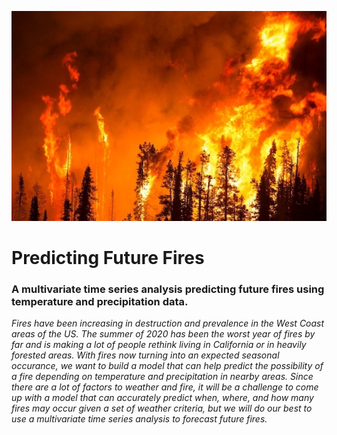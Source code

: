 ![cover_photo](./README_files/wildfire.jpg)

# Predicting Future Fires 
### A multivariate time series analysis predicting future fires using temperature and precipitation data. 

*Fires have been increasing in destruction and prevalence in the West Coast areas of the US. The summer of 2020 has been the worst year of fires by far and is making a lot of people rethink living in California or in heavily forested areas. With fires now turning into an expected seasonal occurance, we want to build a model that can help predict the possibility of a fire depending on temperature and precipitation in nearby areas. Since there are a lot of factors to weather and fire, it will be a challenge to come up with a model that can accurately predict when, where, and how many fires may occur given a set of weather criteria, but we will do our best to use a multivariate time series analysis to forecast future fires.*





